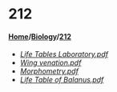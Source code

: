 # 212
#### [Home](../..)/[Biology](..)/[212]()
- [_Life Tables Laboratory.pdf_](Life%20Tables%20Laboratory.pdf)
- [_Wing venation.pdf_](Wing%20venation.pdf)
- [_Morphometry.pdf_](Morphometry.pdf)
- [_Life Table of Balanus.pdf_](Life%20Table%20of%20Balanus.pdf)
